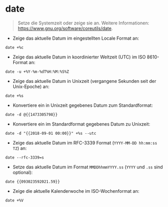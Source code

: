 # date

> Setze die Systemzeit oder zeige sie an.
> Weitere Informationen: <https://www.gnu.org/software/coreutils/date>.

- Zeige das aktuelle Datum im eingestellten Locale Format an:

`date +%c`

- Zeige das aktuelle Datum in koordinierter Weltzeit (UTC) im ISO 8610-Format an:

`date -u +%Y-%m-%dT%H:%M:%S%Z`

- Zeige das aktuelle Datum in Unixzeit (vergangene Sekunden seit der Unix-Epoche) an:

`date +%s`

- Konvertiere ein in Unixzeit gegebenes Datum zum Standardformat:

`date -d @{{1473305798}}`

- Konvertiere ein im Standardformat gegebenes Datum zu Unixzeit:

`date -d "{{2018-09-01 00:00}}" +%s --utc`

- Zeige das aktuelle Datum im RFC-3339 Format (`YYYY-MM-DD hh:mm:ss TZ`) an:

`date --rfc-3339=s`

- Setze das aktuelle Datum im Format `MMDDhhmmYYYY.ss` (`YYYY` und `.ss` sind optional):

`date {{093023592021.59}}`

- Zeige die aktuelle Kalenderwoche im ISO-Wochenformat an:

`date +%V`
